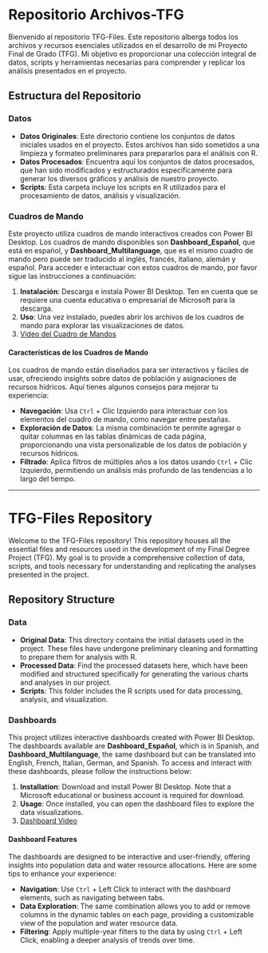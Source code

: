 # Repositorio Archivos-TFG

Bienvenido al repositorio TFG-Files. Este repositorio alberga todos los archivos y recursos esenciales utilizados en el desarrollo de mi Proyecto Final de Grado (TFG). Mi objetivo es proporcionar una colección integral de datos, scripts y herramientas necesarias para comprender y replicar los análisis presentados en el proyecto.

## Estructura del Repositorio

### Datos
- **Datos Originales**: Este directorio contiene los conjuntos de datos iniciales usados en el proyecto. Estos archivos han sido sometidos a una limpieza y formateo preliminares para prepararlos para el análisis con R.
- **Datos Procesados**: Encuentra aquí los conjuntos de datos procesados, que han sido modificados y estructurados específicamente para generar los diversos gráficos y análisis de nuestro proyecto.
- **Scripts**: Esta carpeta incluye los scripts en R utilizados para el procesamiento de datos, análisis y visualización.

### Cuadros de Mando
Este proyecto utiliza cuadros de mando interactivos creados con Power BI Desktop. Los cuadros de mando disponibles son **Dashboard_Español**, que está en español, y **Dashboard_Multilanguage**, que es el mismo cuadro de mando pero puede ser traducido al inglés, francés, italiano, alemán y español. Para acceder e interactuar con estos cuadros de mando, por favor sigue las instrucciones a continuación:

1. **Instalación**: Descarga e instala Power BI Desktop. Ten en cuenta que se requiere una cuenta educativa o empresarial de Microsoft para la descarga.
2. **Uso**: Una vez instalado, puedes abrir los archivos de los cuadros de mando para explorar las visualizaciones de datos.
3. [Vídeo del Cuadro de Mandos](https://youtu.be/e4oLa0Sl2zw)

#### Características de los Cuadros de Mando
Los cuadros de mando están diseñados para ser interactivos y fáciles de usar, ofreciendo insights sobre datos de población y asignaciones de recursos hídricos. Aquí tienes algunos consejos para mejorar tu experiencia:

- **Navegación**: Usa `Ctrl` + Clic Izquierdo para interactuar con los elementos del cuadro de mando, como navegar entre pestañas.
- **Exploración de Datos**: La misma combinación te permite agregar o quitar columnas en las tablas dinámicas de cada página, proporcionando una vista personalizable de los datos de población y recursos hídricos.
- **Filtrado**: Aplica filtros de múltiples años a los datos usando `Ctrl` + Clic Izquierdo, permitiendo un análisis más profundo de las tendencias a lo largo del tiempo.

---

# TFG-Files Repository

Welcome to the TFG-Files repository! This repository houses all the essential files and resources used in the development of my Final Degree Project (TFG). My goal is to provide a comprehensive collection of data, scripts, and tools necessary for understanding and replicating the analyses presented in the project.

## Repository Structure

### Data
- **Original Data**: This directory contains the initial datasets used in the project. These files have undergone preliminary cleaning and formatting to prepare them for analysis with R.
- **Processed Data**: Find the processed datasets here, which have been modified and structured specifically for generating the various charts and analyses in our project.
- **Scripts**: This folder includes the R scripts used for data processing, analysis, and visualization.

### Dashboards
This project utilizes interactive dashboards created with Power BI Desktop. The dashboards available are **Dashboard_Español**, which is in Spanish, and **Dashboard_Multilanguage**, the same dashboard but can be translated into English, French, Italian, German, and Spanish. To access and interact with these dashboards, please follow the instructions below:

1. **Installation**: Download and install Power BI Desktop. Note that a Microsoft educational or business account is required for download.
2. **Usage**: Once installed, you can open the dashboard files to explore the data visualizations.
3. [Dashboard Video](https://youtu.be/e4oLa0Sl2zw)

#### Dashboard Features
The dashboards are designed to be interactive and user-friendly, offering insights into population data and water resource allocations. Here are some tips to enhance your experience:

- **Navigation**: Use `Ctrl` + Left Click to interact with the dashboard elements, such as navigating between tabs.
- **Data Exploration**: The same combination allows you to add or remove columns in the dynamic tables on each page, providing a customizable view of the population and water resource data.
- **Filtering**: Apply multiple-year filters to the data by using `Ctrl` + Left Click, enabling a deeper analysis of trends over time.
